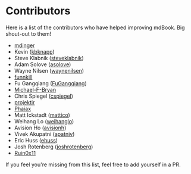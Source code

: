 # Contributors

Here is a list of the contributors who have helped improving mdBook. Big
shout-out to them!

- [mdinger](https://github.com/mdinger)
- Kevin ([kbknapp](https://github.com/kbknapp))
- Steve Klabnik ([steveklabnik](https://github.com/steveklabnik))
- Adam Solove ([asolove](https://github.com/asolove))
- Wayne Nilsen ([waynenilsen](https://github.com/waynenilsen))
- [funnkill](https://github.com/funkill)
- Fu Gangqiang ([FuGangqiang](https://github.com/FuGangqiang))
- [Michael-F-Bryan](https://github.com/Michael-F-Bryan)
- Chris Spiegel ([cspiegel](https://github.com/cspiegel))
- [projektir](https://github.com/projektir)
- [Phaiax](https://github.com/Phaiax)
- Matt Ickstadt ([mattico](https://github.com/mattico))
- Weihang Lo ([weihanglo](https://github.com/weihanglo))
- Avision Ho ([avisionh](https://github.com/avisionh))
- Vivek Akupatni ([apatniv](https://github.com/apatniv))
- Eric Huss ([ehuss](https://github.com/ehuss))
- Josh Rotenberg ([joshrotenberg](https://github.com/joshrotenberg))
- [Ruin0x11](https://github.com/Ruin0x11)

If you feel you're missing from this list, feel free to add yourself in a PR.

